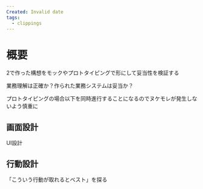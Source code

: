 ```yaml
---
Created: Invalid date
tags:
  - clippings
---
```

# 概要

2で作った構想をモックやプロトタイピングで形にして妥当性を検証する

業務理解は正確か？作られた業務システムは妥当か？

プロトタイピングの場合以下を同時進行することになるのでヌケモレが発生しないよう慎重に

## 画面設計

UI設計

## 行動設計

「こういう行動が取れるとベスト」を探る
